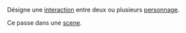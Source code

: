 Désigne une [interaction](interaction.md) entre deux ou plusieurs [personnage](personnage.md).

Ce passe dans une [scene](scene.md).